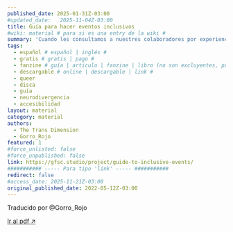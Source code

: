 ```yaml
---
published_date: 2025-01-31Z-03:00
#updated_date:   2025-11-04Z-03:00
title: Guía para hacer eventos inclusivos
#wiki: material # para si es una entry de la wiki #
summary: 'Cuando les consultamos a nuestres colaboradores por experiencias validantes o positivas que hayan tenido en eventos, lo que escuchamos fue: “En el mejor de los casos, fue mediocre.” Queremos creer que esto no es por una falta de entendimiento y responsabilidad, si no por una falta de recursos y guia. Ojalá este fanzine ayude.'
tags:
  - español # español | inglés #
  - gratis # gratis | pago #
  - fanzine # guía | articulo | fanzine | libro (no son excluyentes, pueden haber varios) #
  - descargable # online | descargable | link #
  - queer
  - disca
  - guía
  - neurodivergencia
  - accesibilidad
layout: material
category: material
authors:
  - The Trans Dimension
  - Gorro_Rojo
featured: 1
#force_unlisted: false
#force_unpublished: false
link: https://gfsc.studio/project/guide-to-inclusive-events/
########### ----- Para tipo 'link' ----- ###########
redirect: false
#access_date: 2025-11-21Z-03:00
original_published_date: 2022-05-12Z-03:00
---
```


<script>
  import guia from '$lib/posts/material/media/guia-para-hacer-eventos-inclusivos/TransDimensionZine_Spanish.pdf'
</script>

Traducido por @Gorro_Rojo

<object title="{title}" data={guia} type="application/pdf" width="50rem" height="1000px" alt="pdf">
  <a href={guia}>Ir al pdf ↗️</a>
</object>